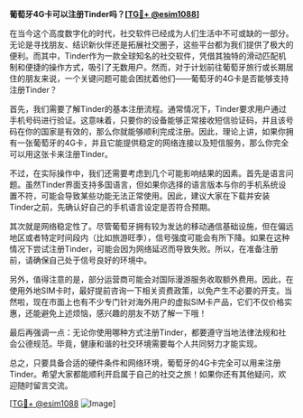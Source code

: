 **葡萄牙4G卡可以注册Tinder吗？[[TG💪+ @esim1088](https://t.me/s/esim1088)]**

在当今这个高度数字化的时代，社交软件已经成为人们生活中不可或缺的一部分。无论是寻找朋友、结识新伙伴还是拓展社交圈子，这些平台都为我们提供了极大的便利。而其中，Tinder作为一款全球知名的社交软件，凭借其独特的滑动匹配机制和便捷的操作方式，吸引了无数用户。然而，对于计划前往葡萄牙旅行或长期居住的朋友来说，一个关键问题可能会困扰着他们——葡萄牙的4G卡是否能够支持注册Tinder？

首先，我们需要了解Tinder的基本注册流程。通常情况下，Tinder要求用户通过手机号码进行验证。这意味着，只要你的设备能够正常接收短信验证码，并且该号码在你的国家是有效的，那么你就能够顺利完成注册。因此，理论上讲，如果你拥有一张葡萄牙的4G卡，并且它能提供稳定的网络连接以及短信服务，那么你完全可以用这张卡来注册Tinder。

不过，在实际操作中，我们还需要考虑到几个可能影响结果的因素。首先是语言问题。虽然Tinder界面支持多国语言，但如果你选择的语言版本与你的手机系统设置不符，可能会导致某些功能无法正常使用。因此，建议大家在下载并安装Tinder之前，先确认好自己的手机语言设定是否符合预期。

其次就是网络稳定性了。尽管葡萄牙拥有较为发达的移动通信基础设施，但在偏远地区或者特定时间段内（比如旅游旺季），信号强度可能会有所下降。如果在这种情况下尝试注册Tinder，可能会因为网络延迟而导致失败。所以，在准备注册前，请确保自己处于信号良好的环境中。

另外，值得注意的是，部分运营商可能会对国际漫游服务收取额外费用。因此，在使用外地SIM卡时，最好提前咨询一下相关资费政策，以免产生不必要的开支。当然啦，现在市面上也有不少专门针对海外用户的虚拟SIM卡产品，它们不仅价格实惠，还能避免上述烦恼，感兴趣的朋友不妨了解一下哦！

最后再强调一点：无论你使用哪种方式注册Tinder，都要遵守当地法律法规和社会公德规范。毕竟，健康和谐的社交环境需要每个人共同努力才能实现。

总之，只要具备合适的硬件条件和网络环境，葡萄牙的4G卡完全可以用来注册Tinder。希望大家都能顺利开启属于自己的社交之旅！如果你还有其他疑问，欢迎随时留言交流。

[[TG💪+ @esim1088](https://t.me/s/esim1088) ![Image](https://i.postimg.cc/4NQfJmqS/Snipaste-2025-05-13-00-14-12.png)]